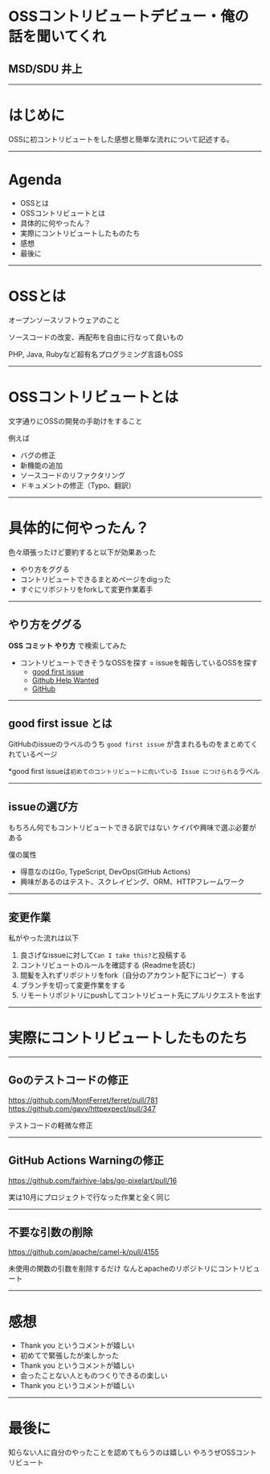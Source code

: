 # OSSコントリビュートデビュー・俺の話を聞いてくれ

## MSD/SDU 井上

---

# はじめに

OSSに初コントリビュートをした感想と簡単な流れについて記述する。

---
# Agenda

- OSSとは
- OSSコントリビュートとは
- 具体的に何やったん？
- 実際にコントリビュートしたものたち
- 感想
- 最後に

---

# OSSとは

オープンソースソフトウェアのこと

ソースコードの改変、再配布を自由に行なって良いもの

PHP, Java, Rubyなど超有名プログラミング言語もOSS

---

# OSSコントリビュートとは

文字通りにOSSの開発の手助けをすること

例えば

- バグの修正
- 新機能の追加
- ソースコードのリファクタリング
- ドキュメントの修正（Typo、翻訳）

---

# 具体的に何やったん？

色々頑張ったけど要約すると以下が効果あった

- やり方をググる
- コントリビュートできるまとめページをdigった
- すぐにリポジトリをforkして変更作業着手

---

## やり方をググる

**OSS コミット やり方** で検索してみた

- コントリビュートできそうなOSSを探す = issueを報告しているOSSを探す
  - [good first issue](https://goodfirstissue.dev/)
  - [Github Help Wanted](http://github-help-wanted.com/)
  - [GitHub](https://github.com/)

---

## good first issue とは
GitHubのissueのラベルのうち `good first issue` が含まれるものをまとめてくれているページ

*good first issueは`初めてのコントリビュートに向いている Issue につけられる`ラベル

---

## issueの選び方
もちろん何でもコントリビュートできる訳ではない
ケイパや興味で選ぶ必要がある

僕の属性
- 得意なのはGo, TypeScript, DevOps(GitHub Actions)
- 興味があるのはテスト、スクレイピング、ORM、HTTPフレームワーク

---

## 変更作業
私がやった流れは以下

1. 良さげなissueに対して`Can I take this?`と投稿する
1. コントリビュートのルールを確認する (Readmeを読む)
1. 間髪を入れずリポジトリをfork（自分のアカウント配下にコピー）する
1. ブランチを切って変更作業をする
1. リモートリポジトリにpushしてコントリビュート先にプルリクエストを出す

---

# 実際にコントリビュートしたものたち

---

## Goのテストコードの修正
https://github.com/MontFerret/ferret/pull/781
https://github.com/gavv/httpexpect/pull/347

テストコードの軽微な修正

---

## GitHub Actions Warningの修正
https://github.com/fairhive-labs/go-pixelart/pull/16

実は10月にプロジェクトで行なった作業と全く同じ

---
## 不要な引数の削除
https://github.com/apache/camel-k/pull/4155

未使用の関数の引数を削除するだけ
なんとapacheのリポジトリにコントリビュート

---

# 感想
- Thank you というコメントが嬉しい
- 初めてで緊張したが楽しかった
- Thank you というコメントが嬉しい
- 会ったことない人とものつくりできるの楽しい
- Thank you というコメントが嬉しい

---

# 最後に
知らない人に自分のやったことを認めてもらうのは嬉しい
やろうぜOSSコントリビュート

